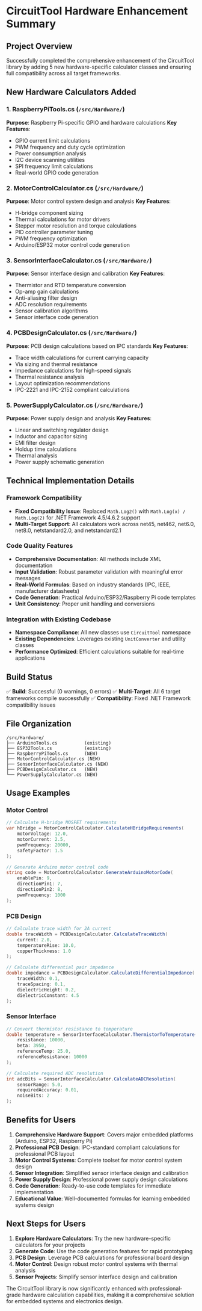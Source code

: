 # CircuitTool Hardware Enhancement Summary

## Project Overview
Successfully completed the comprehensive enhancement of the CircuitTool library by adding 5 new hardware-specific calculator classes and ensuring full compatibility across all target frameworks.

## New Hardware Calculators Added

### 1. RaspberryPiTools.cs (`/src/Hardware/`)
**Purpose**: Raspberry Pi-specific GPIO and hardware calculations
**Key Features**:
- GPIO current limit calculations
- PWM frequency and duty cycle optimization
- Power consumption analysis
- I2C device scanning utilities
- SPI frequency limit calculations
- Real-world GPIO code generation

### 2. MotorControlCalculator.cs (`/src/Hardware/`)
**Purpose**: Motor control system design and analysis
**Key Features**:
- H-bridge component sizing
- Thermal calculations for motor drivers
- Stepper motor resolution and torque calculations
- PID controller parameter tuning
- PWM frequency optimization
- Arduino/ESP32 motor control code generation

### 3. SensorInterfaceCalculator.cs (`/src/Hardware/`)
**Purpose**: Sensor interface design and calibration
**Key Features**:
- Thermistor and RTD temperature conversion
- Op-amp gain calculations
- Anti-aliasing filter design
- ADC resolution requirements
- Sensor calibration algorithms
- Sensor interface code generation

### 4. PCBDesignCalculator.cs (`/src/Hardware/`)
**Purpose**: PCB design calculations based on IPC standards
**Key Features**:
- Trace width calculations for current carrying capacity
- Via sizing and thermal resistance
- Impedance calculations for high-speed signals
- Thermal resistance analysis
- Layout optimization recommendations
- IPC-2221 and IPC-2152 compliant calculations

### 5. PowerSupplyCalculator.cs (`/src/Hardware/`)
**Purpose**: Power supply design and analysis
**Key Features**:
- Linear and switching regulator design
- Inductor and capacitor sizing
- EMI filter design
- Holdup time calculations
- Thermal analysis
- Power supply schematic generation

## Technical Implementation Details

### Framework Compatibility
- **Fixed Compatibility Issue**: Replaced `Math.Log2()` with `Math.Log(x) / Math.Log(2)` for .NET Framework 4.5/4.6.2 support
- **Multi-Target Support**: All calculators work across net45, net462, net6.0, net8.0, netstandard2.0, and netstandard2.1

### Code Quality Features
- **Comprehensive Documentation**: All methods include XML documentation
- **Input Validation**: Robust parameter validation with meaningful error messages
- **Real-World Formulas**: Based on industry standards (IPC, IEEE, manufacturer datasheets)
- **Code Generation**: Practical Arduino/ESP32/Raspberry Pi code templates
- **Unit Consistency**: Proper unit handling and conversions

### Integration with Existing Codebase
- **Namespace Compliance**: All new classes use `CircuitTool` namespace
- **Existing Dependencies**: Leverages existing `UnitConverter` and utility classes
- **Performance Optimized**: Efficient calculations suitable for real-time applications

## Build Status
✅ **Build**: Successful (0 warnings, 0 errors)
✅ **Multi-Target**: All 6 target frameworks compile successfully
✅ **Compatibility**: Fixed .NET Framework compatibility issues

## File Organization
```
/src/Hardware/
├── ArduinoTools.cs          (existing)
├── ESP32Tools.cs            (existing)
├── RaspberryPiTools.cs      (NEW)
├── MotorControlCalculator.cs (NEW)
├── SensorInterfaceCalculator.cs (NEW)
├── PCBDesignCalculator.cs   (NEW)
└── PowerSupplyCalculator.cs (NEW)
```

## Usage Examples

### Motor Control
```csharp
// Calculate H-bridge MOSFET requirements
var hBridge = MotorControlCalculator.CalculateHBridgeRequirements(
    motorVoltage: 12.0, 
    motorCurrent: 2.5, 
    pwmFrequency: 20000, 
    safetyFactor: 1.5
);

// Generate Arduino motor control code
string code = MotorControlCalculator.GenerateArduinoMotorCode(
    enablePin: 9, 
    directionPin1: 7, 
    directionPin2: 8, 
    pwmFrequency: 1000
);
```

### PCB Design
```csharp
// Calculate trace width for 2A current
double traceWidth = PCBDesignCalculator.CalculateTraceWidth(
    current: 2.0, 
    temperatureRise: 10.0, 
    copperThickness: 1.0
);

// Calculate differential pair impedance
double impedance = PCBDesignCalculator.CalculateDifferentialImpedance(
    traceWidth: 0.1, 
    traceSpacing: 0.1, 
    dielectricHeight: 0.2, 
    dielectricConstant: 4.5
);
```

### Sensor Interface
```csharp
// Convert thermistor resistance to temperature
double temperature = SensorInterfaceCalculator.ThermistorToTemperature(
    resistance: 10000, 
    beta: 3950, 
    referenceTemp: 25.0, 
    referenceResistance: 10000
);

// Calculate required ADC resolution
int adcBits = SensorInterfaceCalculator.CalculateADCResolution(
    sensorRange: 5.0, 
    requiredAccuracy: 0.01, 
    noiseBits: 2
);
```

## Benefits for Users

1. **Comprehensive Hardware Support**: Covers major embedded platforms (Arduino, ESP32, Raspberry Pi)
2. **Professional PCB Design**: IPC-standard compliant calculations for professional PCB layout
3. **Motor Control Systems**: Complete toolset for motor control system design
4. **Sensor Integration**: Simplified sensor interface design and calibration
5. **Power Supply Design**: Professional power supply design calculations
6. **Code Generation**: Ready-to-use code templates for immediate implementation
7. **Educational Value**: Well-documented formulas for learning embedded systems design

## Next Steps for Users

1. **Explore Hardware Calculators**: Try the new hardware-specific calculators for your projects
2. **Generate Code**: Use the code generation features for rapid prototyping
3. **PCB Design**: Leverage PCB calculations for professional board design
4. **Motor Control**: Design robust motor control systems with thermal analysis
5. **Sensor Projects**: Simplify sensor interface design and calibration

The CircuitTool library is now significantly enhanced with professional-grade hardware calculation capabilities, making it a comprehensive solution for embedded systems and electronics design.
